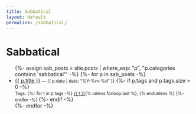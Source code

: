 ```yaml
---
title: Sabbatical
layout: default
permalink: /sabbatical/
---
```


<h1>Sabbatical</h1>
<ul>
  {%- assign sab_posts = site.posts | where_exp: "p", "p.categories contains 'sabbatical'" -%}
  {%- for p in sab_posts -%}
    <li>
      <a href="{{ p.url | relative_url }}">{{ p.title }}</a>
      <small>— {{ p.date | date: "%Y-%m-%d" }}</small>
      {%- if p.tags and p.tags.size > 0 -%}
        <br><small>Tags:
          {%- for t in p.tags -%}
            <a href="{{ '/sabbatical/tags/#' | append: t | relative_url }}">{{ t }}</a>{% unless forloop.last %}, {% endunless %}
          {%- endfor -%}
        </small>
      {%- endif -%}
    </li>
  {%- endfor -%}
</ul>